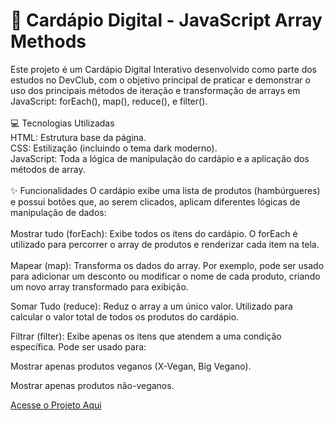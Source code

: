 <h1>🍔 Cardápio Digital - JavaScript Array Methods</h1>
Este projeto é um Cardápio Digital Interativo desenvolvido como parte dos estudos no DevClub, com o objetivo principal de praticar e demonstrar o uso dos principais métodos de iteração e transformação de arrays em JavaScript: forEach(), map(), reduce(), e filter().
<br>
<br>
💻 Tecnologias Utilizadas <br>
HTML: Estrutura base da página.<br>
CSS: Estilização (incluindo o tema dark moderno).<br>
JavaScript: Toda a lógica de manipulação do cardápio e a aplicação dos métodos de array.<br>
<br>
✨ Funcionalidades
O cardápio exibe uma lista de produtos (hambúrgueres) e possui botões que, ao serem clicados, aplicam diferentes lógicas de manipulação de dados:<br>
<br>
Mostrar tudo (forEach): Exibe todos os itens do cardápio. O forEach é utilizado para percorrer o array de produtos e renderizar cada item na tela.<br>
<br>
Mapear (map): Transforma os dados do array. Por exemplo, pode ser usado para adicionar um desconto ou modificar o nome de cada produto, criando um novo array transformado para exibição.

Somar Tudo (reduce): Reduz o array a um único valor. Utilizado para calcular o valor total de todos os produtos do cardápio.

Filtrar (filter): Exibe apenas os itens que atendem a uma condição específica. Pode ser usado para:

Mostrar apenas produtos veganos (X-Vegan, Big Vegano).

Mostrar apenas produtos não-veganos.

<a href="https://renansiebert7.github.io/projeto-js/">Acesse o Projeto Aqui</a>

